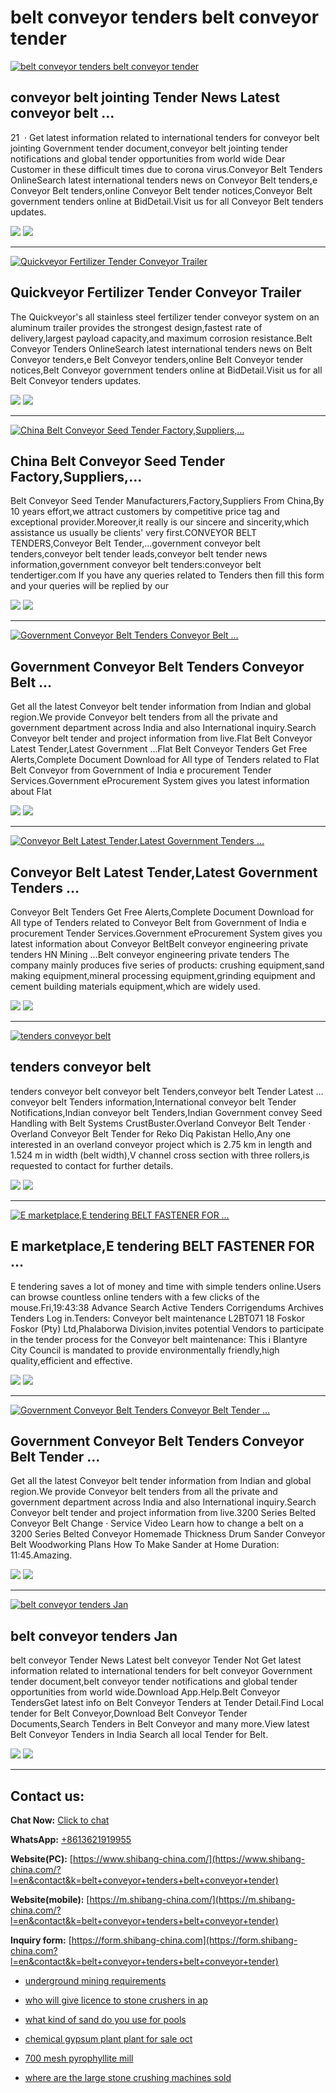 # belt conveyor tenders belt conveyor tender

<a href="https://swt.shibang-china.com/?l=en&img&k=belt+conveyor+tenders+belt+conveyor+tender" target="_blank">![belt conveyor tenders belt conveyor tender](http://static.shibang-china.com/all-800x300/1216.jpg)</a>

## conveyor belt jointing Tender News Latest conveyor belt …
21 &nbsp;&#0183;&#32;Get latest information related to international tenders for conveyor belt jointing Government tender document,conveyor belt jointing tender notifications and global tender opportunities from world wide Dear Customer in these difficult times due to corona virus.Conveyor Belt Tenders OnlineSearch latest international tenders news on Conveyor Belt tenders,e Conveyor Belt tenders,online Conveyor Belt tender notices,Conveyor Belt government tenders online at BidDetail.Visit us for all Conveyor Belt tenders updates.


<a href="https://whatsapp.shibangsoft.com/WhatsApp.php" target="_blank" title="WhatsApp">![](http://static.shibang-china.com/icon/whatsapp.png)</a> <a href="https://swt.shibang-china.com/?l=en&icon&k=belt+conveyor+tenders+belt+conveyor+tender" target="_blank">![](http://static.shibang-china.com/icon/chat-en.png)</a>

---

<a href="https://swt.shibang-china.com/?l=en&img&k=belt+conveyor+tenders+belt+conveyor+tender" target="_blank">![Quickveyor Fertilizer Tender Conveyor Trailer](http://static.shibang-china.com/all-800x300/1516.jpg)</a>

## Quickveyor Fertilizer Tender Conveyor Trailer
The Quickveyor's all stainless steel fertilizer tender conveyor system on an aluminum trailer provides the strongest design,fastest rate of delivery,largest payload capacity,and maximum corrosion resistance.Belt Conveyor Tenders OnlineSearch latest international tenders news on Belt Conveyor tenders,e Belt Conveyor tenders,online Belt Conveyor tender notices,Belt Conveyor government tenders online at BidDetail.Visit us for all Belt Conveyor tenders updates.


<a href="https://whatsapp.shibangsoft.com/WhatsApp.php" target="_blank" title="WhatsApp">![](http://static.shibang-china.com/icon/whatsapp.png)</a> <a href="https://swt.shibang-china.com/?l=en&icon&k=belt+conveyor+tenders+belt+conveyor+tender" target="_blank">![](http://static.shibang-china.com/icon/chat-en.png)</a>

---

<a href="https://swt.shibang-china.com/?l=en&img&k=belt+conveyor+tenders+belt+conveyor+tender" target="_blank">![China Belt Conveyor Seed Tender Factory,Suppliers,…](http://static.shibang-china.com/all-800x300/29.jpg)</a>

## China Belt Conveyor Seed Tender Factory,Suppliers,…
Belt Conveyor Seed Tender Manufacturers,Factory,Suppliers From China,By 10 years effort,we attract customers by competitive price tag and exceptional provider.Moreover,it really is our sincere and sincerity,which assistance us usually be clients' very first.CONVEYOR BELT TENDERS,Conveyor Belt Tender,…government conveyor belt tenders,conveyor belt tender leads,conveyor belt tender news information,government conveyor belt tenders:conveyor belt tendertiger.com If you have any queries related to Tenders then fill this form and your queries will be replied by our


<a href="https://whatsapp.shibangsoft.com/WhatsApp.php" target="_blank" title="WhatsApp">![](http://static.shibang-china.com/icon/whatsapp.png)</a> <a href="https://swt.shibang-china.com/?l=en&icon&k=belt+conveyor+tenders+belt+conveyor+tender" target="_blank">![](http://static.shibang-china.com/icon/chat-en.png)</a>

---

<a href="https://swt.shibang-china.com/?l=en&img&k=belt+conveyor+tenders+belt+conveyor+tender" target="_blank">![Government Conveyor Belt Tenders Conveyor Belt …](http://static.shibang-china.com/all-800x300/194.jpg)</a>

## Government Conveyor Belt Tenders Conveyor Belt …
Get all the latest Conveyor belt tender information from Indian and global region.We provide Conveyor belt tenders from all the private and government department across India and also International inquiry.Search Conveyor belt tender and project information from live.Flat Belt Conveyor Latest Tender,Latest Government …Flat Belt Conveyor Tenders Get Free Alerts,Complete Document Download for All type of Tenders related to Flat Belt Conveyor from Government of India e procurement Tender Services.Government eProcurement System gives you latest information about Flat


<a href="https://whatsapp.shibangsoft.com/WhatsApp.php" target="_blank" title="WhatsApp">![](http://static.shibang-china.com/icon/whatsapp.png)</a> <a href="https://swt.shibang-china.com/?l=en&icon&k=belt+conveyor+tenders+belt+conveyor+tender" target="_blank">![](http://static.shibang-china.com/icon/chat-en.png)</a>

---

<a href="https://swt.shibang-china.com/?l=en&img&k=belt+conveyor+tenders+belt+conveyor+tender" target="_blank">![Conveyor Belt Latest Tender,Latest Government Tenders …](http://static.shibang-china.com/all-800x300/650.jpg)</a>

## Conveyor Belt Latest Tender,Latest Government Tenders …
Conveyor Belt Tenders Get Free Alerts,Complete Document Download for All type of Tenders related to Conveyor Belt from Government of India e procurement Tender Services.Government eProcurement System gives you latest information about Conveyor BeltBelt conveyor engineering private tenders HN Mining …Belt conveyor engineering private tenders The company mainly produces five series of products: crushing equipment,sand making equipment,mineral processing equipment,grinding equipment and cement building materials equipment,which are widely used.


<a href="https://whatsapp.shibangsoft.com/WhatsApp.php" target="_blank" title="WhatsApp">![](http://static.shibang-china.com/icon/whatsapp.png)</a> <a href="https://swt.shibang-china.com/?l=en&icon&k=belt+conveyor+tenders+belt+conveyor+tender" target="_blank">![](http://static.shibang-china.com/icon/chat-en.png)</a>

---

<a href="https://swt.shibang-china.com/?l=en&img&k=belt+conveyor+tenders+belt+conveyor+tender" target="_blank">![tenders conveyor belt](http://static.shibang-china.com/all-800x300/1045.jpg)</a>

## tenders conveyor belt
tenders conveyor belt conveyor belt Tenders,conveyor belt Tender Latest …conveyor belt Tenders information,International conveyor belt Tender Notifications,Indian conveyor belt Tenders,Indian Government convey Seed Handling with Belt Systems CrustBuster.Overland Conveyor Belt Tender&nbsp;&#0183;&#32;Overland Conveyor Belt Tender for Reko Diq Pakistan Hello,Any one interested in an overland conveyor project which is 2.75 km in length and 1.524 m in width (belt width),V channel cross section with three rollers,is requested to contact for further details.


<a href="https://whatsapp.shibangsoft.com/WhatsApp.php" target="_blank" title="WhatsApp">![](http://static.shibang-china.com/icon/whatsapp.png)</a> <a href="https://swt.shibang-china.com/?l=en&icon&k=belt+conveyor+tenders+belt+conveyor+tender" target="_blank">![](http://static.shibang-china.com/icon/chat-en.png)</a>

---

<a href="https://swt.shibang-china.com/?l=en&img&k=belt+conveyor+tenders+belt+conveyor+tender" target="_blank">![E marketplace,E tendering BELT FASTENER FOR …](http://static.shibang-china.com/all-800x300/737.jpg)</a>

## E marketplace,E tendering BELT FASTENER FOR …
E tendering saves a lot of money and time with simple tenders online.Users can browse countless online tenders with a few clicks of the mouse.Fri,19:43:38 Advance Search Active Tenders Corrigendums Archives Tenders Log in.Tenders: Conveyor belt maintenance L2BT071 18 Foskor Foskor (Pty) Ltd,Phalaborwa Division,invites potential Vendors to participate in the tender process for the Conveyor belt maintenance: This i Blantyre City Council is mandated to provide environmentally friendly,high quality,efficient and effective.


<a href="https://whatsapp.shibangsoft.com/WhatsApp.php" target="_blank" title="WhatsApp">![](http://static.shibang-china.com/icon/whatsapp.png)</a> <a href="https://swt.shibang-china.com/?l=en&icon&k=belt+conveyor+tenders+belt+conveyor+tender" target="_blank">![](http://static.shibang-china.com/icon/chat-en.png)</a>

---

<a href="https://swt.shibang-china.com/?l=en&img&k=belt+conveyor+tenders+belt+conveyor+tender" target="_blank">![Government Conveyor Belt Tenders Conveyor Belt Tender …](http://static.shibang-china.com/all-800x300/91.jpg)</a>

## Government Conveyor Belt Tenders Conveyor Belt Tender …
Get all the latest Conveyor belt tender information from Indian and global region.We provide Conveyor belt tenders from all the private and government department across India and also International inquiry.Search Conveyor belt tender and project information from live.3200 Series Belted Conveyor Belt Change&nbsp;&#0183;&#32;Service Video Learn how to change a belt on a 3200 Series Belted Conveyor Homemade Thickness Drum Sander Conveyor Belt Woodworking Plans How To Make Sander at Home Duration: 11:45.Amazing.


<a href="https://whatsapp.shibangsoft.com/WhatsApp.php" target="_blank" title="WhatsApp">![](http://static.shibang-china.com/icon/whatsapp.png)</a> <a href="https://swt.shibang-china.com/?l=en&icon&k=belt+conveyor+tenders+belt+conveyor+tender" target="_blank">![](http://static.shibang-china.com/icon/chat-en.png)</a>

---

<a href="https://swt.shibang-china.com/?l=en&img&k=belt+conveyor+tenders+belt+conveyor+tender" target="_blank">![belt conveyor tenders Jan](http://static.shibang-china.com/all-800x300/1427.jpg)</a>

## belt conveyor tenders Jan
belt conveyor Tender News Latest belt conveyor Tender Not Get latest information related to international tenders for belt conveyor Government tender document,belt conveyor tender notifications and global tender opportunities from world wide.Download App.Help.Belt Conveyor TendersGet latest info on Belt Conveyor Tenders at Tender Detail.Find Local tender for Belt Conveyor,Download Belt Conveyor Tender Documents,Search Tenders in Belt Conveyor and many more.View latest Belt Conveyor Tenders in India Search all local Tender for Belt.


<a href="https://whatsapp.shibangsoft.com/WhatsApp.php" target="_blank" title="WhatsApp">![](http://static.shibang-china.com/icon/whatsapp.png)</a> <a href="https://swt.shibang-china.com/?l=en&icon&k=belt+conveyor+tenders+belt+conveyor+tender" target="_blank">![](http://static.shibang-china.com/icon/chat-en.png)</a>

---
## Contact us:

**Chat Now:** [Click to chat](https://swt.shibang-china.com?l=en&contact&k=belt+conveyor+tenders+belt+conveyor+tender)

**WhatsApp:**  [+8613621919955](https://whatsapp.shibangsoft.com/WhatsApp.php)

**Website(PC):** [https://www.shibang-china.com/](https://www.shibang-china.com/?l=en&contact&k=belt+conveyor+tenders+belt+conveyor+tender)

**Website(mobile):** [https://m.shibang-china.com/](https://m.shibang-china.com/?l=en&contact&k=belt+conveyor+tenders+belt+conveyor+tender)

**Inquiry form:** [https://form.shibang-china.com](https://form.shibang-china.com?l=en&contact&k=belt+conveyor+tenders+belt+conveyor+tender)

* [underground mining requirements](../126/underground%20mining%20requirements.md)

* [who will give licence to stone crushers in ap](../128/who%20will%20give%20licence%20to%20stone%20crushers%20in%20ap.md)

* [what kind of sand do you use for pools](../126/what%20kind%20of%20sand%20do%20you%20use%20for%20pools.md)

* [chemical gypsum plant plant for sale oct](../138/chemical%20gypsum%20plant%20plant%20for%20sale%20oct.md)

* [700 mesh pyrophyllite mill](../135/700%20mesh%20pyrophyllite%20mill.md)

* [where are the large stone crushing machines sold](../134/where%20are%20the%20large%20stone%20crushing%20machines%20sold.md)